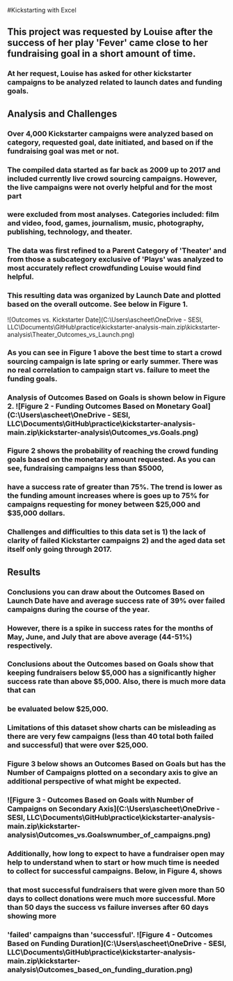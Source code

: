 #Kickstarting with Excel

## This project was requested by Louise after the success of her play 'Fever' came close to her fundraising goal in a short amount of time.

###  At her request, Louise has asked for other kickstarter campaigns to be analyzed related to launch dates and funding goals.

## Analysis and Challenges

### Over 4,000 Kickstarter campaigns were analyzed based on category, requested goal, date initiated, and based on if the fundraising goal was met or not.
### The compiled data started as far back as 2009 up to 2017 and included currently live crowd sourcing campaigns. However, the live campaigns were not overly helpful and for the most part
### were excluded from most analyses.  Categories included: film and video, food, games, journalism, music, photography, publishing, technology, and theater.

### The data was first refined to a Parent Category of 'Theater' and from those a subcategory exclusive of 'Plays' was analyzed to most accurately reflect crowdfunding Louise would find helpful.
### This resulting data was organized by Launch Date and plotted based on the overall outcome.  See below in Figure 1.
![Outcomes vs. Kickstarter Date](C:\Users\ascheet\OneDrive - SESI, LLC\Documents\GitHub\practice\kickstarter-analysis-main.zip\kickstarter-analysis\Theater_Outcomes_vs_Launch.png)
### As you can see in Figure 1 above the best time to start a crowd sourcing campaign is late spring or early summer.  There was no real correlation to campaign start vs. failure to meet the funding goals.



### Analysis of Outcomes Based on Goals is shown below in Figure 2. ![Figure 2 - Funding Outcomes Based on Monetary Goal](C:\Users\ascheet\OneDrive - SESI, LLC\Documents\GitHub\practice\kickstarter-analysis-main.zip\kickstarter-analysis\Outcomes_vs.Goals.png)
### Figure 2 shows the probability of reaching the crowd funding goals based on the monetary amount requested.  As you can see, fundraising campaigns less than $5000, 
### have a success rate of greater than 75%.  The trend is lower as the funding amount increases where is goes up to 75% for campaigns requesting for money between $25,000 and $35,000 dollars.

### Challenges and difficulties to this data set is 1) the lack of clarity of failed Kickstarter campaigns 2) and the aged data set itself only going through 2017.  
## Results

### Conclusions you can draw about the Outcomes Based on Launch Date have and average success rate of 39% over failed campaigns during the course of the year.  
### However, there is a spike in success rates for the months of May, June, and July that are above average (44-51%) respectively.

### Conclusions about the Outcomes based on Goals show that keeping fundraisers below $5,000 has a significantly higher success rate than above $5,000.  Also, there is much more data that can 
### be evaluated below $25,000.  

### Limitations of this dataset show charts can be misleading as there are very few campaigns (less than 40 total both failed and successful) that were over $25,000.
### Figure 3 below shows an Outcomes Based on Goals but has the Number of Campaigns plotted on a secondary axis to give an additional perspective of what might be expected.  
### ![Figure 3 - Outcomes Based on Goals with Number of Campaigns on Secondary Axis](C:\Users\ascheet\OneDrive - SESI, LLC\Documents\GitHub\practice\kickstarter-analysis-main.zip\kickstarter-analysis\Outcomes_vs.Goalswnumber_of_campaigns.png)
### Additionally, how long to expect to have a fundraiser open may help to understand when to start or how much time is needed to collect for successful campaigns.  Below, in Figure 4, shows
### that most successful fundraisers that were given more than 50 days to collect donations were much more successful.  More than 50 days the success vs failure inverses after 60 days showing more 
### 'failed' campaigns than 'successful'.  ![Figure 4 - Outcomes Based on Funding Duration](C:\Users\ascheet\OneDrive - SESI, LLC\Documents\GitHub\practice\kickstarter-analysis-main.zip\kickstarter-analysis\Outcomes_based_on_funding_duration.png)
 
